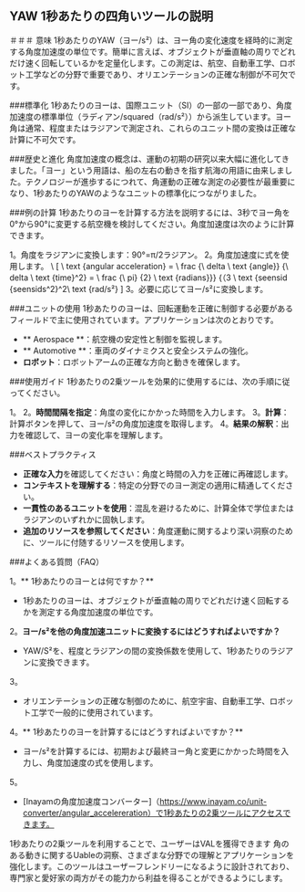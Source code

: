 ## YAW 1秒あたりの四角いツールの説明

＃＃＃ 意味
1秒あたりのYAW（ヨー/s²）は、ヨー角の変化速度を経時的に測定する角度加速度の単位です。簡単に言えば、オブジェクトが垂直軸の周りでどれだけ速く回転しているかを定量化します。この測定は、航空、自動車工学、ロボット工学などの分野で重要であり、オリエンテーションの正確な制御が不可欠です。

###標準化
1秒あたりのヨーは、国際ユニット（SI）の一部の一部であり、角度加速度の標準単位（ラディアン/squared（rad/s²））から派生しています。ヨー角は通常、程度またはラジアンで測定され、これらのユニット間の変換は正確な計算に不可欠です。

###歴史と進化
角度加速度の概念は、運動の初期の研究以来大幅に進化してきました。「ヨー」という用語は、船の左右の動きを指す航海の用語に由来しました。テクノロジーが進歩するにつれて、角運動の正確な測定の必要性が最重要になり、1秒あたりのYAWのようなユニットの標準化につながりました。

###例の計算
1秒あたりのヨーを計算する方法を説明するには、3秒でヨー角を0°から90°に変更する航空機を検討してください。角度加速度は次のように計算できます。

1。角度をラジアンに変換します：90°=π/2ラジアン。
2。角度加速度に式を使用します。
\ [
\ text {angular acceleration} = \ frac {\ delta \ text {angle}} {\ delta \ text {time}^2} = \ frac {\ pi} {2} \ text {radians}}} {（3 \ text {seensid {seensids^2}^2\ text {rad/s²}
\]
3。必要に応じてヨー/s²に変換します。

###ユニットの使用
1秒あたりのヨーは、回転運動を正確に制御する必要があるフィールドで主に使用されています。アプリケーションは次のとおりです。

-  ** Aerospace **：航空機の安定性と制御を監視します。
-  ** Automotive **：車両のダイナミクスと安全システムの強化。
-  **ロボット**：ロボットアームの正確な方向と動きを確保します。

###使用ガイド
1秒あたりの2乗ツールを効果的に使用するには、次の手順に従ってください。

1。
2。**時間間隔を指定**：角度の変化にかかった時間を入力します。
3。**計算**：計算ボタンを押して、ヨー/s²の角度加速度を取得します。
4。**結果の解釈**：出力を確認して、ヨーの変化率を理解します。

###ベストプラクティス
-  **正確な入力**を確認してください：角度と時間の入力を正確に再確認します。
-  **コンテキストを理解する**：特定の分野でのヨー測定の適用に精通してください。
-  **一貫性のあるユニットを使用**：混乱を避けるために、計算全体で学位またはラジアンのいずれかに固執します。
-  **追加のリソースを参照してください**：角度運動に関するより深い洞察のために、ツールに付随するリソースを使用します。

###よくある質問（FAQ）

1。** 1秒あたりのヨーとは何ですか？**
-  1秒あたりのヨーは、オブジェクトが垂直軸の周りでどれだけ速く回転するかを測定する角度加速度の単位です。

2。**ヨー/s²を他の角度加速ユニットに変換するにはどうすればよいですか？**
-  YAW/S²を、程度とラジアンの間の変換係数を使用して、1秒あたりのラジアンに変換できます。

3。
- オリエンテーションの正確な制御のために、航空宇宙、自動車工学、ロボット工学で一般的に使用されています。

4。** 1秒あたりのヨーを計算するにはどうすればよいですか？**
- ヨー/s²を計算するには、初期および最終ヨー角と変更にかかった時間を入力し、角度加速度の式を使用します。

5。
-  [Inayamの角度加速度コンバーター]（https://www.inayam.co/unit-converter/angular_accelereration）で1秒あたりの2乗ツールにアクセスできます。

1秒あたりの2乗ツールを利用することで、ユーザーはVALを獲得できます 角のある動きに関するUableの洞察、さまざまな分野での理解とアプリケーションを強化します。このツールはユーザーフレンドリーになるように設計されており、専門家と愛好家の両方がその能力から利益を得ることができるようにします。